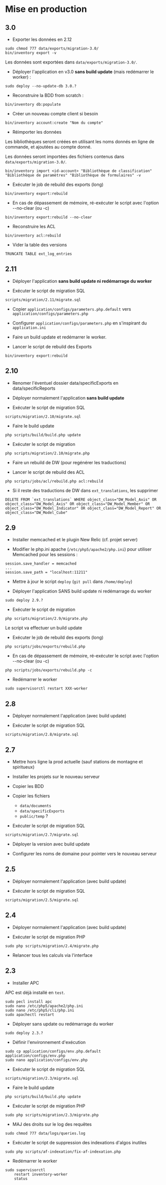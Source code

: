 # Mise en production


## 3.0

- Exporter les données en 2.12

```
sudo chmod 777 data/exports/migration-3.0/
bin/inventory export -v
```

Les données sont exportées dans `data/exports/migration-3.0/`.

- Déployer l'application en v3.0 **sans build update** (mais redémarrer le worker) :

```
sudo deploy --no-update-db 3.0.?
```

- Reconstruire la BDD from scratch :

```
bin/inventory db:populate
```

- Créer un nouveau compte client si besoin

```
bin/inventory account:create "Nom du compte"
```

- Réimporter les données

Les bibliothèques seront créées en utilisant les noms donnés en ligne de commande, et ajoutées au compte donné.

Les données seront importées des fichiers contenus dans `data/exports/migration-3.0/`.

```
bin/inventory import <id-account> "Bibliothèque de classification" "Bibliothèque de paramètres" "Bibliothèque de formulaires" -v
```

- Exécuter le job de rebuild des exports (long)

```
bin/inventory export:rebuild
```

- En cas de dépassement de mémoire, ré-exécuter le script avec l'option --no-clear (ou -c)

```
bin/inventory export:rebuild --no-clear
```

- Reconstruire les ACL

```
bin/inventory acl:rebuild
```

- Vider la table des versions

```
TRUNCATE TABLE ext_log_entries
```


## 2.11

- Déployer l'application **sans build update ni redémarrage du worker**

- Exécuter le script de migration SQL

```
scripts/migration/2.11/migrate.sql
```

- Copier `application/configs/parameters.php.default` vers `application/configs/parameters.php`

- Configurer `application/configs/parameters.php` en s'inspirant du `application.ini`

- Faire un build update et redémarrer le worker.

- Lancer le script de rebuild des Exports

```
bin/inventory export:rebuild
```


## 2.10

- Renomer l'éventuel dossier data/specificExports en data/specificReports

- Déployer normalement l'application **sans build update**

- Exécuter le script de migration SQL

```
scripts/migration/2.10/migrate.sql
```

- Faire le build update

```
php scripts/build/build.php update
```

- Exécuter le script de migration

```
php scripts/migration/2.10/migrate.php
```

- Faire un rebuild de DW (pour regénérer les traductions)

- Lancer le script de rebuild des ACL

```
php scripts/jobs/acl/rebuild.php acl:rebuild
```

- Si il reste des traductions de DW dans `ext_translations`, les supprimer

```
DELETE FROM `ext_translations` WHERE object_class="DW_Model_Axis" OR object_class="DW_Model_Axis" OR object_class="DW_Model_Member" OR object_class="DW_Model_Indicator" OR object_class="DW_Model_Report" OR object_class="DW_Model_Cube"
```


## 2.9

- Installer memcached et le plugin New Relic (cf. projet server)

- Modifier le php.ini apache (`/etc/php5/apache2/php.ini`) pour utiliser Memcached pour les sessions :

```
session.save_handler = memcached
...
session.save_path = "localhost:11211"
```

- Mettre à jour le script `deploy` (`git pull` dans `/home/deploy`)

- Déployer l'application SANS build update ni redémarrage du worker

```
sudo deploy 2.9.?
```

- Exécuter le script de migration

```
php scripts/migration/2.9/migrate.php
```

Le script va effectuer un build update

- Exécuter le job de rebuild des exports (long)

```
php scripts/jobs/exports/rebuild.php
```

- En cas de dépassement de mémoire, ré-exécuter le script avec l'option --no-clear (ou -c)

```
php scripts/jobs/exports/rebuild.php -c
```

- Redémarrer le worker

```
sudo supervisorctl restart XXX-worker
```


## 2.8

- Déployer normalement l'application (avec build update)

- Exécuter le script de migration SQL

```
scripts/migration/2.8/migrate.sql
```


## 2.7

- Mettre hors ligne la prod actuelle (sauf stations de montagne et spiritueux)

- Installer les projets sur le nouveau serveur

- Copier les BDD

- Copier les fichiers
  - `data/documents`
  - `data/specificExports`
  - `public/temp` ?

- Exécuter le script de migration SQL

```
scripts/migration/2.7/migrate.sql
```

- Déployer la version avec build update

- Configurer les noms de domaine pour pointer vers le nouveau serveur


## 2.5

- Déployer normalement l'application (avec build update)

- Exécuter le script de migration SQL

```
scripts/migration/2.5/migrate.sql
```


## 2.4

- Déployer normalement l'application (avec build update)

- Exécuter le script de migration PHP

```
sudo php scripts/migration/2.4/migrate.php
```

- Relancer tous les calculs via l'interface


## 2.3

- Installer APC

APC est déjà installé en `test`.

```
sudo pecl install apc
sudo nano /etc/php5/apache2/php.ini
sudo nano /etc/php5/cli/php.ini
sudo apachectl restart
```

- Déployer sans update ou redémarrage du worker

```
sudo deploy 2.3.?
```

- Définir l'environnement d'exécution

```
sudo cp application/configs/env.php.default application/configs/env.php
sudo nano application/configs/env.php
```

- Exécuter le script de migration SQL

```
scripts/migration/2.3/migrate.sql
```

- Faire le build update

```
php scripts/build/build.php update
```

- Exécuter le script de migration PHP

```
sudo php scripts/migration/2.3/migrate.php
```

- MAJ des droits sur le log des requêtes

```
sudo chmod 777 data/logs/queries.log
```

- Exécuter le script de suppression des indexations d'algos inutiles

```
sudo php scripts/af-indexation/fix-af-indexation.php
```

- Redémarrer le worker

```
sudo supervisorctl
    restart inventory-worker
    status
```
